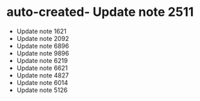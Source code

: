 # auto-created- Update note 2511
- Update note 1621
- Update note 2092
- Update note 6896
- Update note 9896
- Update note 6219
- Update note 6621
- Update note 4827
- Update note 6014
- Update note 5126
